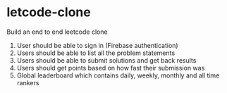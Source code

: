 # letcode-clone
Build an end to end leetcode clone
1. User should be able to sign in (Firebase authentication)
2. Users should be able to list all the problem statements
3. Users should be able to submit solutions and get back results
4. Users should get points based on how fast their submission was
5. Global leaderboard which contains daily, weekly, monthly and all time rankers
   
